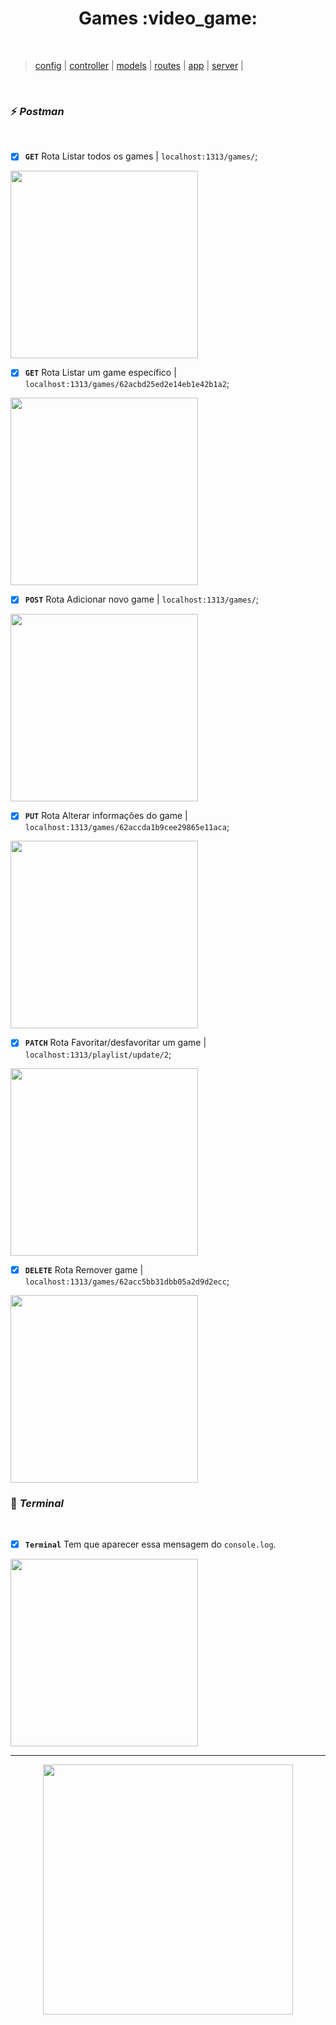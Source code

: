 <h1 align="center"> Games 	:video_game: </h1> <br>


> [config](src/config/dbConnect.js)  |
[controller](src/controllers/gamesController.js)  | 
[models](src/models/games.js)  |
[routes](src/routes) |
[app](src/app.js) |
[server](games-API-BD/../server.js) |

<br>

### :zap: *Postman*
<br>

- [x]  **`GET`** Rota Listar todos os games | `localhost:1313/games/`;

<p>
  <img width="300" src="https://user-images.githubusercontent.com/84551213/174420464-bb6f0f86-8ab1-4b64-b3cd-84ee1baecf3e.png" />
<br>
 
 - [x]  **`GET`** Rota Listar um game específico | `localhost:1313/games/62acbd25ed2e14eb1e42b1a2`;

<p>
  <img width="300" src="https://user-images.githubusercontent.com/84551213/174420465-9a021ffb-23d0-4f2f-b9dd-0fec3044ec19.png" />
<br>
  
- [x]  **`POST`** Rota Adicionar novo game | `localhost:1313/games/`;

<p>
  <img width="300" src="https://user-images.githubusercontent.com/84551213/174420468-f96f76b9-5d2f-479a-9fd2-6f4628ce1976.png" />
<br>
 
- [x]  **`PUT`** Rota Alterar informações do game | `localhost:1313/games/62accda1b9cee29865e11aca`;

<p>
  <img width="300" src="https://user-images.githubusercontent.com/84551213/174420470-d3be49e5-0944-4eba-b766-a8c375ba52bc.png" />
<br>
  
- [x]  **`PATCH`** Rota Favoritar/desfavoritar um game | `localhost:1313/playlist/update/2`;

<p>
  <img width="300" src="https://user-images.githubusercontent.com/84551213/174420466-f767bc36-39fc-4ab8-a495-18724c7d673c.png" />
<br>

- [x]  **`DELETE`** Rota Remover game   | `localhost:1313/games/62acc5bb31dbb05a2d9d2ecc`;

<p>
  <img width="300" src="https://user-images.githubusercontent.com/84551213/174420461-69eab270-6695-4c02-978f-0db76e9ce669.png" />
<br>



### :slot_machine: *Terminal* 
<br>

- [x]  **`Terminal`** Tem que aparecer essa mensagem do `console.log`.

<p>
  <img width="300" src="https://user-images.githubusercontent.com/84551213/174420631-658f15ad-0521-4128-9e16-962f6c10baba.png" />
<br>



----

<p align="center">
  <img src="https://user-images.githubusercontent.com/84551213/174420695-afa2f25d-1744-49ac-9866-f6958fcd3d1f.gif" width= "400px"/>
</p>
